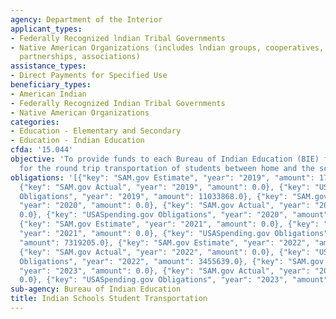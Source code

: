 ```yaml
---
agency: Department of the Interior
applicant_types:
- Federally Recognized lndian Tribal Governments
- Native American Organizations (includes lndian groups, cooperatives, corporations,
  partnerships, associations)
assistance_types:
- Direct Payments for Specified Use
beneficiary_types:
- American Indian
- Federally Recognized Indian Tribal Governments
- Native American Organizations
categories:
- Education - Elementary and Secondary
- Education - Indian Education
cfda: '15.044'
objective: 'To provide funds to each Bureau of Indian Education (BIE) funded school
  for the round trip transportation of students between home and the school site. '
obligations: '[{"key": "SAM.gov Estimate", "year": "2019", "amount": 17999999.0},
  {"key": "SAM.gov Actual", "year": "2019", "amount": 0.0}, {"key": "USASpending.gov
  Obligations", "year": "2019", "amount": 11033868.0}, {"key": "SAM.gov Estimate",
  "year": "2020", "amount": 0.0}, {"key": "SAM.gov Actual", "year": "2020", "amount":
  0.0}, {"key": "USASpending.gov Obligations", "year": "2020", "amount": 6668768.0},
  {"key": "SAM.gov Estimate", "year": "2021", "amount": 0.0}, {"key": "SAM.gov Actual",
  "year": "2021", "amount": 0.0}, {"key": "USASpending.gov Obligations", "year": "2021",
  "amount": 7319205.0}, {"key": "SAM.gov Estimate", "year": "2022", "amount": 0.0},
  {"key": "SAM.gov Actual", "year": "2022", "amount": 0.0}, {"key": "USASpending.gov
  Obligations", "year": "2022", "amount": 3455639.0}, {"key": "SAM.gov Estimate",
  "year": "2023", "amount": 0.0}, {"key": "SAM.gov Actual", "year": "2023", "amount":
  0.0}, {"key": "USASpending.gov Obligations", "year": "2023", "amount": 742360.0}]'
sub-agency: Bureau of Indian Education
title: Indian Schools Student Transportation
---
```

